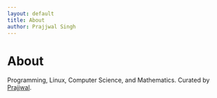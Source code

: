 ```yaml
---
layout: default
title: About
author: Prajjwal Singh
---
```


# About

Programming, Linux, Computer Science, and Mathematics. Curated by [Prajjwal](https://prajjwal.com/about.html).
